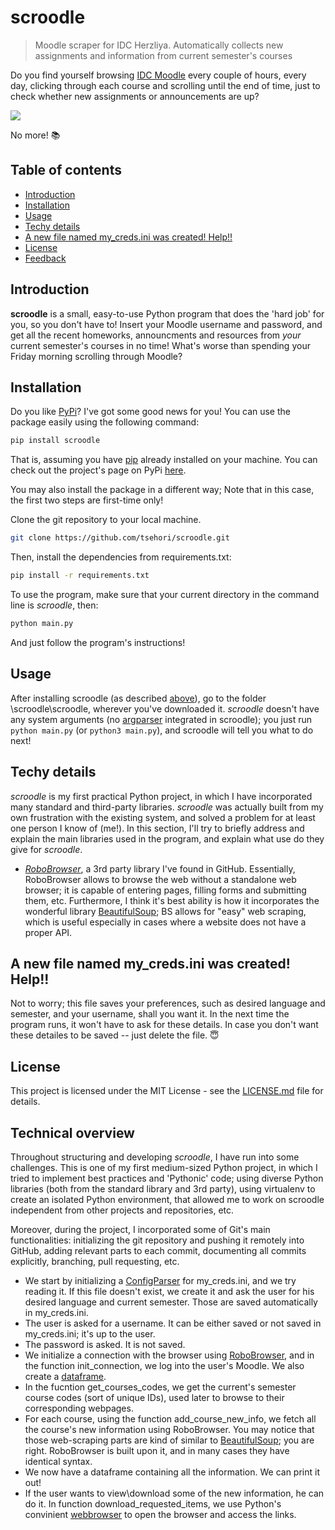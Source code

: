 # scroodle
> Moodle scraper for IDC Herzliya. Automatically collects new assignments and information from current semester's courses

Do you find yourself browsing [IDC Moodle](http://moodle.idc.ac.il/2018/my/index.php?lang=en) every couple of hours, every day, clicking through each course and scrolling until the end of time, just to check whether new assignments or announcements are up?

<img src="readme_gif.gif">

No more! :books: 

## Table of contents
 - [Introduction](#introduction)
 - [Installation](#installation)
 - [Usage](#usage)
 - [Techy details](#techy-details)
 - [A new file named my_creds.ini was created! Help!!](#a-new-file-named-my_creds.ini-was-created!-Help!!)
 - [License](#license)
 - [Feedback](#feedback)

## Introduction

**scroodle** is a small, easy-to-use Python program that does the 'hard job' for you, so you don't have to! Insert your Moodle username and password, and get all the recent homeworks, announcments and resources from *your* current semester's courses in no time!
What's worse than spending your Friday morning scrolling through Moodle?

## Installation

Do you like [PyPi](https://pypi.org/)? I've got some good news for you! You can use the package easily using the following command:
```sh
pip install scroodle
```
That is, assuming you have [pip](https://pypi.org/project/pip/) already installed on your machine.
You can check out the project's page on PyPi [here](https://pypi.org/project/scroodle/).

You may also install the package in a different way;
Note that in this case, the first two steps are first-time only!

Clone the git repository to your local machine.
```sh
git clone https://github.com/tsehori/scroodle.git
```

Then, install the dependencies from requirements.txt:
```sh
pip install -r requirements.txt
```

To use the program, make sure that your current directory in the command line is *scroodle*, then:
```sh
python main.py
```
And just follow the program's instructions!

## Usage
After installing scroodle (as described [above](#installation)), go to the folder \scroodle\scroodle, wherever you've downloaded it. *scroodle* doesn't have any system arguments (no [argparser](https://docs.python.org/3/library/argparse.html) integrated in scroodle); you just run `python main.py` (or `python3 main.py`), and scroodle will tell you what to do next!

## Techy details
*scroodle* is my first practical Python project, in which I have incorporated many standard and third-party libraries. *scroodle* was actually built from my own frustration with the existing system, and solved a problem for at least one person I know of (me!).
In this section, I'll try to briefly address and explain the main libraries used in the program, and explain what use do they give for *scroodle*.

 - [*RoboBrowser*](https://github.com/jmcarp/robobrowser), a 3rd party library I've found in GitHub. Essentially, RoboBrowser allows to browse the web without a standalone web browser; it is capable of entering pages, filling forms and submitting them, etc. Furthermore, I think it's best ability is how it incorporates the wonderful library [BeautifulSoup](https://www.crummy.com/software/BeautifulSoup/); BS allows for "easy" web scraping, which is useful especially in cases where a website does not have a proper API.

## A new file named my_creds.ini was created! Help!!
Not to worry; this file saves your preferences, such as desired language and semester, and your username, shall you want it. In the next time the program runs, it won't have to ask for these details.
In case you don't want these detailes to be saved -- just delete the file. :innocent:

## License
This project is licensed under the MIT License - see the [LICENSE.md](LICENSE) file for details.

## Technical overview
Throughout structuring and developing *scroodle*, I have run into some challenges. This is one of my first medium-sized Python project, in which I tried to implement best practices and 'Pythonic' code; using diverse Python libraries (both from the standard library and 3rd party), using virtualenv to create an isolated Python environment, that allowed me to work on scroodle independent from other projects and repositories, etc.

Moreover, during the project, I incorporated some of Git's main functionalities: initializing the git repository and pushing it remotely into GitHub, adding relevant parts to each commit, documenting all commits explicitly, branching, pull requesting, etc.

- We start by initializing a [ConfigParser](https://docs.python.org/3/library/configparser.html) for my_creds.ini, and we try reading it.
If this file doesn't exist, we create it and ask the user for his desired language and current semester. Those are saved automatically in my_creds.ini.
- The user is asked for a username. It can be either saved or not saved in my_creds.ini; it's up to the user.
- The password is asked. It is not saved.
- We initialize a connection with the browser using [RoboBrowser](https://github.com/jmcarp/robobrowser), and in the function init_connection, we log into the user's Moodle. We also create a [dataframe](https://pandas.pydata.org/pandas-docs/stable/generated/pandas.DataFrame.html#pandas-dataframe).
- In the fucntion get_courses_codes, we get the current's semester course codes (sort of unique IDs), used later to browse to their corresponding webpages.
- For each course, using the function add_course_new_info, we fetch all the course's new information using RoboBrowser. You may notice that those web-scraping parts are kind of similar to [BeautifulSoup](https://www.crummy.com/software/BeautifulSoup/bs4/doc/); you are right. RoboBrowser is built upon it, and in many cases they have identical syntax.
- We now have a dataframe containing all the information. We can print it out!
- If the user wants to view\download some of the new information, he can do it. In function download_requested_items, we use Python's convinient [webbrowser](https://docs.python.org/2/library/webbrowser.html) to open the browser and access the links.
